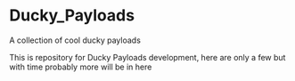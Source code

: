 # Ducky_Payloads
A collection of cool ducky payloads

This is repository for Ducky Payloads development, here are only a few but with time probably more will be in here
